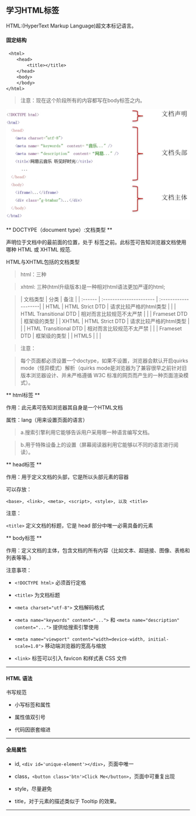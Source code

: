 ## 学习HTML标签

HTML:(HyperText Markup Language)超文本标记语言。

#### 固定结构
     <html> 
        <head>
            <title></title>
        </head>
        <body>
        </body>
    </html>

>注意：现在这个阶段所有的内容都写在body标签之内。

![](/image/html-overview.png)

** DOCTYPE（document type）:文档类型 **

声明位于文档中的最前面的位置，处于 <html> 标签之前。此标签可告知浏览器文档使用哪种 HTML 或 XHTML 规范.

HTML与XHTML包括的文档类型

>html：三种

>xhtml: 三种(html升级版本)是一种相对html语法更加严谨的html;

>| 文档类型 | 分类 | 备注 |
| :------ | :---------------------- | :--------------------|
| HTML | HTML Strict DTD | 请求比较严格的html类型 |
|  | HTML Transitional DTD | 相对而言比较规范不太严禁 |
|  | Frameset DTD | 框架级的类型 |
| XHTML | HTML Strict DTD | 请求比较严格的html类型 |
|  | HTML Transitional DTD | 相对而言比较规范不太严禁 |
|  | Frameset DTD | 框架级的类型 |
| HTML5 |  |  |

>注意：

>每个页面都必须设置一个doctype，如果不设置，浏览器会默认开启quirks mode（怪异模式）解析（quirks mode是浏览器为了兼容很早之前针对旧版本浏览器设计、并未严格遵循 W3C 标准的网页而产生的一种页面渲染模式）。 


** html标签 **

作用：此元素可告知浏览器其自身是一个HTML文档

属性：lang（用来设置页面的语言）

>a.搜索引擎利用它能够告诉用户采用哪一种语言编写文档。 

>b.用于特殊设备上的设置（屏幕阅读器利用它能够以不同的语言进行阅读）。

** head标签 **

作用：用于定义文档的头部，它是所以头部元素的容器

可以存放：

`<base>, <link>, <meta>, <script>, <style>, 以及 <title>`

注意：

 `<title>` 定义文档的标题，它是 head 部分中唯一必需具备的元素

** body标签 **

作用：定义文档的主体，包含文档的所有内容（比如文本、超链接、图像、表格和列表等等。）

注意事项：

- `<!DOCTYPE html>` 必须首行定格

- `<title>` 为文档标题

- `<meta charset="utf-8">` 文档解码格式

- `<meta name="keywords" content="...">` 和 `<meta name="description" content="...">` 提供给搜索引擎使用

- `<meta name="viewport" content="width=device-width, initial-scale=1.0">` 移动端浏览器的宽高与缩放

- `<link>` 标签可以引入 favicon 和样式表 CSS 文件

***

#### HTML 语法


书写规范

- 小写标签和属性

- 属性值双引号

- 代码因嵌套缩进

***
#### 全局属性

- id, `<div id='unique-element'></div>`，页面中唯一

- class，`<button class='btn'>Click Me</button>`，页面中可重复出现

- style，尽量避免

- title，对于元素的描述类似于 Tooltip 的效果。

***
####